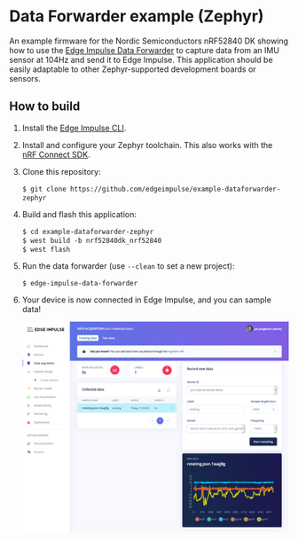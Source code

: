 # Data Forwarder example (Zephyr)

An example firmware for the Nordic Semiconductors nRF52840 DK showing how to use the [Edge Impulse Data Forwarder](https://docs.edgeimpulse.com/docs/cli-data-forwarder) to capture data from an IMU sensor at 104Hz and send it to Edge Impulse. This application should be easily adaptable to other Zephyr-supported development boards or sensors.

## How to build

1. Install the [Edge Impulse CLI](https://docs.edgeimpulse.com/docs/cli-installation).
1. Install and configure your Zephyr toolchain. This also works with the [nRF Connect SDK](https://www.nordicsemi.com/Software-and-tools/Software/nRF-Connect-SDK).
1. Clone this repository:

    ```
    $ git clone https://github.com/edgeimpulse/example-dataforwarder-zephyr
    ```

1. Build and flash this application:

    ```
    $ cd example-dataforwarder-zephyr
    $ west build -b nrf52840dk_nrf52840
    $ west flash
    ```

1. Run the data forwarder (use `--clean` to set a new project):

    ```
    $ edge-impulse-data-forwarder
    ```

1. Your device is now connected in Edge Impulse, and you can sample data!

    ![Data collected](img/forwarder01.png)
